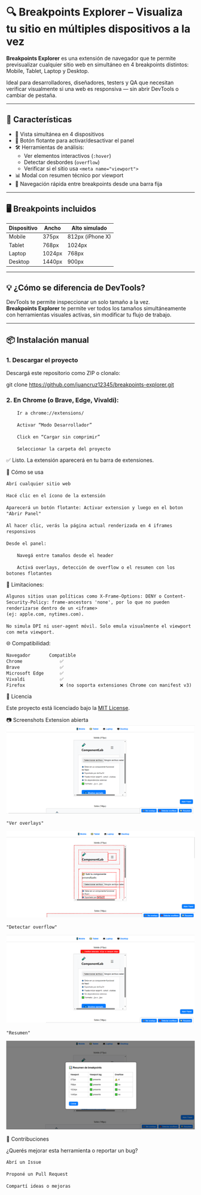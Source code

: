 # 🔍 Breakpoints Explorer – Visualiza tu sitio en múltiples dispositivos a la vez

**Breakpoints Explorer** es una extensión de navegador que te permite previsualizar cualquier sitio web en simultáneo en 4 breakpoints distintos: Mobile, Tablet, Laptop y Desktop.

Ideal para desarrolladores, diseñadores, testers y QA que necesitan verificar visualmente si una web es responsiva — sin abrir DevTools o cambiar de pestaña.

---

## 🚀 Características

- 📱 Vista simultánea en 4 dispositivos
- 🎯 Botón flotante para activar/desactivar el panel
- 🛠️ Herramientas de análisis:
  - Ver elementos interactivos (`:hover`)
  - Detectar desbordes (`overflow`)
  - Verificar si el sitio usa `<meta name="viewport">`
- 📊 Modal con resumen técnico por viewport
- 🔗 Navegación rápida entre breakpoints desde una barra fija

---

## 🖥️ Breakpoints incluidos

| Dispositivo | Ancho | Alto simulado |
|------------|-------|---------------|
| Mobile     | 375px | 812px (iPhone X) |
| Tablet     | 768px | 1024px         |
| Laptop     | 1024px| 768px          |
| Desktop    | 1440px| 900px          |

---

## 💡 ¿Cómo se diferencia de DevTools?

DevTools te permite inspeccionar un solo tamaño a la vez.  
**Breakpoints Explorer** te permite ver todos los tamaños simultáneamente con herramientas visuales activas, sin modificar tu flujo de trabajo.

---

## 📦 Instalación manual

### 1. Descargar el proyecto
Descargá este repositorio como ZIP o clonalo:

git clone https://github.com/juancruz12345/breakpoints-explorer.git

### 2. En Chrome (o Brave, Edge, Vivaldi):

        Ir a chrome://extensions/

        Activar “Modo Desarrollador”

        Click en “Cargar sin comprimir”

        Seleccionar la carpeta del proyecto

✅ Listo. La extensión aparecerá en tu barra de extensiones.



🧪 Cómo se usa

    Abrí cualquier sitio web

    Hacé clic en el ícono de la extensión

    Aparecerá un botón flotante: Activar extension y luego en el boton "Abrir Panel"

    Al hacer clic, verás la página actual renderizada en 4 iframes responsivos

    Desde el panel:

        Navegá entre tamaños desde el header

        Activá overlays, detección de overflow o el resumen con los botones flotantes


🧠 Limitaciones:

    Algunos sitios usan políticas como X-Frame-Options: DENY o Content-Security-Policy: frame-ancestors 'none', por lo que no pueden renderizarse dentro de un <iframe>
    (ej: apple.com, nytimes.com).

    No simula DPI ni user-agent móvil. Solo emula visualmente el viewport con meta viewport.


🌐 Compatibilidad:

    Navegador	    Compatible
    Chrome	            ✅
    Brave	            ✅
    Microsoft Edge	    ✅
    Vivaldi	            ✅
    Firefox	            ❌ (no soporta extensiones Chrome con manifest v3)


📄 Licencia

Este proyecto está licenciado bajo la [MIT License](LICENSE).



📷 Screenshots
    Extension abierta
![Extension abierta](assets/open.png)


    "Ver overlays"
!["Ver overlays"](assets/overlay.png)


    "Detectar overflow"
!["Detectar overflow"](assets/overflow.png)


    "Resumen"
!["Resumen"](assets/resume.png)


🙌 Contribuciones

¿Querés mejorar esta herramienta o reportar un bug?

    Abrí un Issue

    Proponé un Pull Request

    Compartí ideas o mejoras
